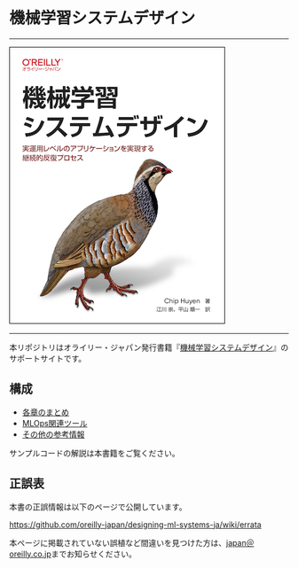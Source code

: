 # 機械学習システムデザイン

---

![表紙](assets/designing-ml-systems-ja.png)

---

本リポジトリはオライリー・ジャパン発行書籍『[機械学習システムデザイン](https://www.amazon.co.jp/dp/4814400403/)』のサポートサイトです。

## 構成

- [各章のまとめ](summary.md)
- [MLOps関連ツール](mlops-tools.md)
- [その他の参考情報](resources.md)

サンプルコードの解説は本書籍をご覧ください。

## 正誤表

本書の正誤情報は以下のページで公開しています。

https://github.com/oreilly-japan/designing-ml-systems-ja/wiki/errata

本ページに掲載されていない誤植など間違いを見つけた方は、[japan＠oreilly.co.jp](<mailto:japan＠oreilly.co.jp>)までお知らせください。
